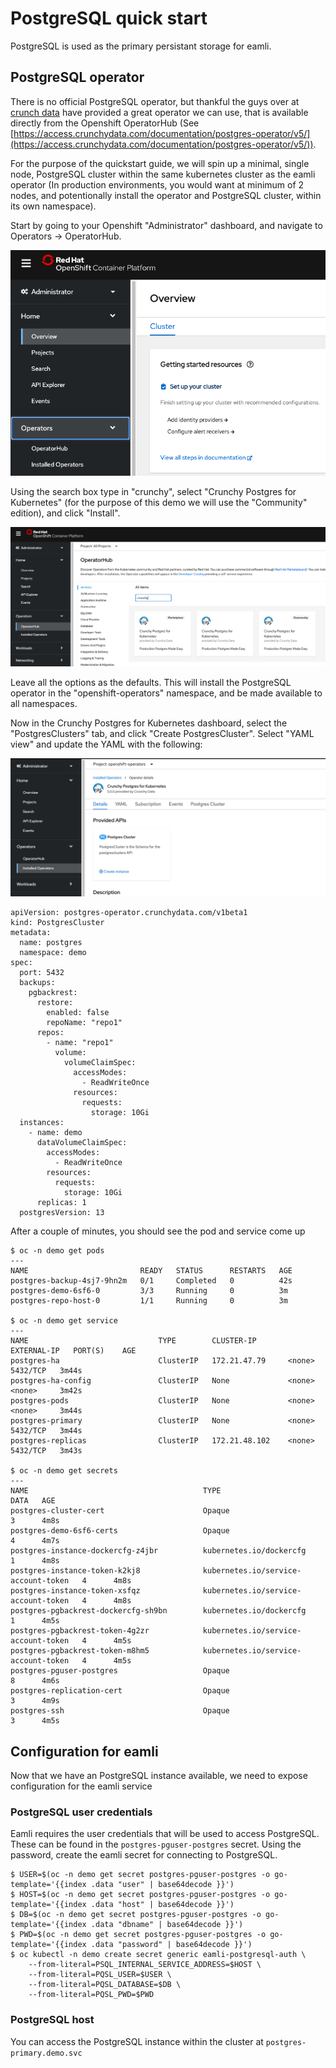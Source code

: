 # PostgreSQL quick start
PostgreSQL is used as the primary persistant storage for eamli.

## PostgreSQL operator
There is no official PostgreSQL operator, but thankful the guys over at [crunch data](https://www.crunchydata.com/) have provided a great operator we can use, that is available directly from the Openshift OperatorHub (See [https://access.crunchydata.com/documentation/postgres-operator/v5/](https://access.crunchydata.com/documentation/postgres-operator/v5/)).

For the purpose of the quickstart guide, we will spin up a minimal, single node, PostgreSQL cluster within the same kubernetes cluster as the eamli operator (In production environments, you would want at minimum of 2 nodes, and potentionally install the operator and PostgreSQL cluster, within its own namespace).

Start by going to your Openshift "Administrator" dashboard, and navigate to Operators -> OperatorHub.

![Admin Console](/imgs/postgresql/overview.png)

Using the search box type in "crunchy", select "Crunchy Postgres for Kubernetes" (for the purpose of this demo we will use the "Community" edition), and click "Install".

![Operator Hub](/imgs/postgresql/operatorhub.png)

Leave all the options as the defaults. This will install the PostgreSQL operator in the "openshift-operators" namespace, and be made available to all namespaces.

Now in the Crunchy Postgres for Kubernetes dashboard, select the "PostgresClusters" tab, and click "Create PostgresCluster". Select "YAML view" and update the YAML with the following:

![Operator Dashboard](/imgs/postgresql/dashboard.png)

    apiVersion: postgres-operator.crunchydata.com/v1beta1
    kind: PostgresCluster
    metadata:
      name: postgres
      namespace: demo
    spec:
      port: 5432
      backups:
        pgbackrest:
          restore:
            enabled: false
            repoName: "repo1"
          repos:
            - name: "repo1"
              volume:
                volumeClaimSpec:
                  accessModes:
                    - ReadWriteOnce
                  resources:
                    requests:
                      storage: 10Gi
      instances:
        - name: demo
          dataVolumeClaimSpec:
            accessModes:
              - ReadWriteOnce
            resources:
              requests:
                storage: 10Gi
          replicas: 1
      postgresVersion: 13

After a couple of minutes, you should see the pod and service come up

    $ oc -n demo get pods
    ---
    NAME                         READY   STATUS      RESTARTS   AGE
    postgres-backup-4sj7-9hn2m   0/1     Completed   0          42s
    postgres-demo-6sf6-0         3/3     Running     0          3m
    postgres-repo-host-0         1/1     Running     0          3m

    $ oc -n demo get service
    ---
    NAME                             TYPE        CLUSTER-IP       EXTERNAL-IP   PORT(S)    AGE
    postgres-ha                      ClusterIP   172.21.47.79     <none>        5432/TCP   3m44s
    postgres-ha-config               ClusterIP   None             <none>        <none>     3m42s
    postgres-pods                    ClusterIP   None             <none>        <none>     3m44s
    postgres-primary                 ClusterIP   None             <none>        5432/TCP   3m44s
    postgres-replicas                ClusterIP   172.21.48.102    <none>        5432/TCP   3m43s

    $ oc -n demo get secrets
    ---
    NAME                                       TYPE                                  DATA   AGE
    postgres-cluster-cert                      Opaque                                3      4m8s
    postgres-demo-6sf6-certs                   Opaque                                4      4m7s
    postgres-instance-dockercfg-z4jbr          kubernetes.io/dockercfg               1      4m8s
    postgres-instance-token-k2kj8              kubernetes.io/service-account-token   4      4m8s
    postgres-instance-token-xsfqz              kubernetes.io/service-account-token   4      4m8s
    postgres-pgbackrest-dockercfg-sh9bn        kubernetes.io/dockercfg               1      4m5s
    postgres-pgbackrest-token-4g2zr            kubernetes.io/service-account-token   4      4m5s
    postgres-pgbackrest-token-m8hm5            kubernetes.io/service-account-token   4      4m5s
    postgres-pguser-postgres                   Opaque                                8      4m6s
    postgres-replication-cert                  Opaque                                3      4m9s
    postgres-ssh                               Opaque                                3      4m5s

## Configuration for eamli

Now that we have an PostgreSQL instance available, we need to expose configuration for the eamli service

### PostgreSQL user credentials

Eamli requires the user credentials that will be used to access PostgreSQL. These can be found in the `postgres-pguser-postgres` secret.
Using the password, create the eamli secret for connecting to PostgreSQL.

    $ USER=$(oc -n demo get secret postgres-pguser-postgres -o go-template='{{index .data "user" | base64decode }}')
    $ HOST=$(oc -n demo get secret postgres-pguser-postgres -o go-template='{{index .data "host" | base64decode }}')
    $ DB=$(oc -n demo get secret postgres-pguser-postgres -o go-template='{{index .data "dbname" | base64decode }}')
    $ PWD=$(oc -n demo get secret postgres-pguser-postgres -o go-template='{{index .data "password" | base64decode }}')
    $ oc kubectl -n demo create secret generic eamli-postgresql-auth \
        --from-literal=PSQL_INTERNAL_SERVICE_ADDRESS=$HOST \
        --from-literal=PQSL_USER=$USER \
        --from-literal=PQSL_DATABASE=$DB \
        --from-literal=PQSL_PWD=$PWD


### PostgreSQL host
You can access the PostgreSQL instance within the cluster at `postgres-primary.demo.svc`
